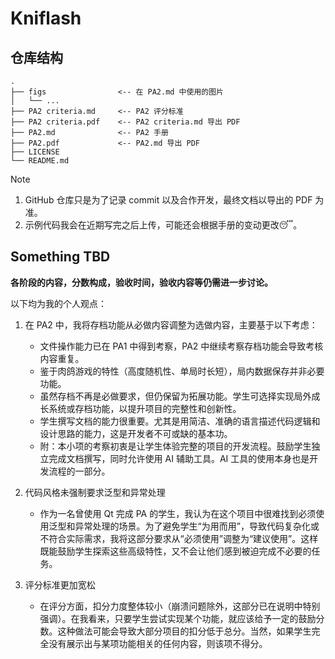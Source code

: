 # Kniflash

## 仓库结构

```text
.
├── figs				<-- 在 PA2.md 中使用的图片
│   └── ...
├── PA2 criteria.md		<-- PA2 评分标准
├── PA2 criteria.pdf	<-- PA2 criteria.md 导出 PDF
├── PA2.md				<-- PA2 手册
├── PA2.pdf				<-- PA2.md 导出 PDF
├── LICENSE
└── README.md
```

> [!NOTE]
>
> 1. GitHub 仓库只是为了记录 commit 以及合作开发，最终文档以导出的 PDF 为准。
> 2. 示例代码我会在近期写完之后上传，可能还会根据手册的变动更改😴。

## Something TBD

**各阶段的内容，分数构成，验收时间，验收内容等仍需进一步讨论。**

以下均为我的个人观点：

1. 在 PA2 中，我将存档功能从必做内容调整为选做内容，主要基于以下考虑：

   - 文件操作能力已在 PA1 中得到考察，PA2 中继续考察存档功能会导致考核内容重复。
   - 鉴于肉鸽游戏的特性（高度随机性、单局时长短），局内数据保存并非必要功能。
   - 虽然存档不再是必做要求，但仍保留为拓展功能。学生可选择实现局外成长系统或存档功能，以提升项目的完整性和创新性。
   - 学生撰写文档的能力很重要。尤其是用简洁、准确的语言描述代码逻辑和设计思路的能力，这是开发者不可或缺的基本功。
   - 附：本小项的考察初衷是让学生体验完整的项目的开发流程。鼓励学生独立完成文档撰写，同时允许使用 AI 辅助工具。AI 工具的使用本身也是开发流程的一部分。
2. 代码风格未强制要求泛型和异常处理

   - 作为一名曾使用 Qt 完成 PA 的学生，我认为在这个项目中很难找到必须使用泛型和异常处理的场景。为了避免学生“为用而用”，导致代码复杂化或不符合实际需求，我将这部分要求从“必须使用”调整为“建议使用”。这样既能鼓励学生探索这些高级特性，又不会让他们感到被迫完成不必要的任务。
3. 评分标准更加宽松

   - 在评分方面，扣分力度整体较小（崩溃问题除外，这部分已在说明中特别强调）。在我看来，只要学生尝试实现某个功能，就应该给予一定的鼓励分数。这种做法可能会导致大部分项目的扣分低于总分。当然，如果学生完全没有展示出与某项功能相关的任何内容，则该项不得分。
